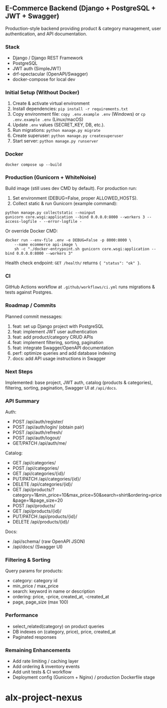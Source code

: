 ## E-Commerce Backend (Django + PostgreSQL + JWT + Swagger)

Production-style backend providing product & category management, user authentication, and API documentation.

### Stack
* Django / Django REST Framework
* PostgreSQL
* JWT auth (SimpleJWT)
* drf-spectacular (OpenAPI/Swagger)
* docker-compose for local dev

### Initial Setup (Without Docker)
1. Create & activate virtual environment
2. Install dependencies:
	`pip install -r requirements.txt`
3. Copy environment file:
	`copy .env.example .env` (Windows) or `cp .env.example .env` (Linux/macOS)
4. Update `.env` values (SECRET_KEY, DB, etc.).
5. Run migrations: `python manage.py migrate`
6. Create superuser: `python manage.py createsuperuser`
7. Start server: `python manage.py runserver`

### Docker
`docker compose up --build`

### Production (Gunicorn + WhiteNoise)
Build image (still uses dev CMD by default). For production run:

1. Set environment (DEBUG=False, proper ALLOWED_HOSTS).  
2. Collect static & run Gunicorn (example command):

```
python manage.py collectstatic --noinput
gunicorn core.wsgi:application --bind 0.0.0.0:8000 --workers 3 --access-logfile - --error-logfile -
```

Or override Docker CMD:

```
docker run --env-file .env -e DEBUG=False -p 8000:8000 \
	--name ecommerce api-image \
	sh -c "./docker-entrypoint.sh gunicorn core.wsgi:application --bind 0.0.0.0:8000 --workers 3"
```

Health check endpoint: `GET /health/` returns `{ "status": "ok" }`.

### CI
GitHub Actions workflow at `.github/workflows/ci.yml` runs migrations & tests against Postgres.

### Roadmap / Commits
Planned commit messages:
1. feat: set up Django project with PostgreSQL
2. feat: implement JWT user authentication
3. feat: add product/category CRUD APIs
4. feat: implement filtering, sorting, pagination
5. feat: integrate Swagger/OpenAPI documentation
6. perf: optimize queries and add database indexing
7. docs: add API usage instructions in Swagger

### Next Steps
Implemented: base project, JWT auth, catalog (products & categories), filtering, sorting, pagination, Swagger UI at `/api/docs`.

### API Summary
Auth:
* POST /api/auth/register/
* POST /api/auth/login/ (obtain pair)
* POST /api/auth/refresh/
* POST /api/auth/logout/
* GET/PATCH /api/auth/me/

Catalog:
* GET /api/categories/
* POST /api/categories/
* GET /api/categories/{id}/
* PUT/PATCH /api/categories/{id}/
* DELETE /api/categories/{id}/
* GET /api/products/?category=1&min_price=10&max_price=50&search=shirt&ordering=price&page=1&page_size=20
* POST /api/products/
* GET /api/products/{id}/
* PUT/PATCH /api/products/{id}/
* DELETE /api/products/{id}/

Docs:
* /api/schema/ (raw OpenAPI JSON)
* /api/docs/ (Swagger UI)

### Filtering & Sorting
Query params for products:
* category: category id
* min_price / max_price
* search: keyword in name or description
* ordering: price, -price, created_at, -created_at
* page, page_size (max 100)

### Performance
* select_related(category) on product queries
* DB indexes on (category, price), price, created_at
* Paginated responses

### Remaining Enhancements
* Add rate limiting / caching layer
* Add ordering & inventory events
* Add unit tests & CI workflow
* Deployment config (Gunicorn + Nginx) / production Dockerfile stage


# alx-project-nexus